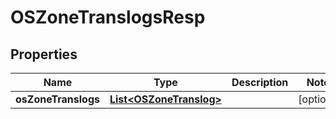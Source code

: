 # OSZoneTranslogsResp

## Properties
Name | Type | Description | Notes
------------ | ------------- | ------------- | -------------
**osZoneTranslogs** | [**List&lt;OSZoneTranslog&gt;**](OSZoneTranslog.md) |  |  [optional]
